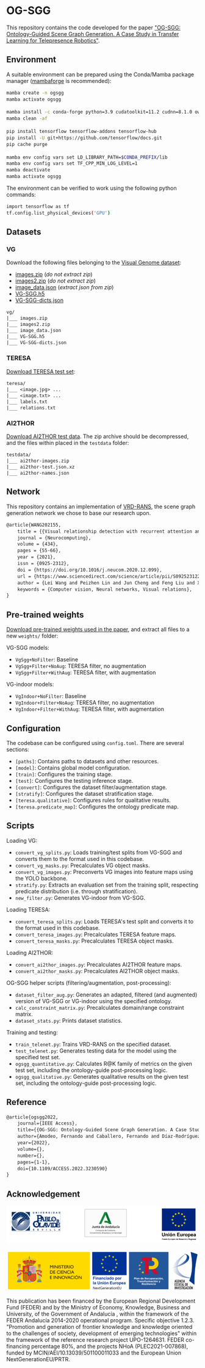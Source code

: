 # OG-SGG

This repository contains the code developed for the paper
["OG-SGG: Ontology-Guided Scene Graph Generation. A Case Study in Transfer Learning for Telepresence Robotics"](https://doi.org/10.1109/ACCESS.2022.3230590).

## Environment

A suitable environment can be prepared using the Conda/Mamba package manager ([mambaforge](https://github.com/conda-forge/miniforge#mambaforge) is recommended):

```bash
mamba create -n ogsgg
mamba activate ogsgg

mamba install -c conda-forge python=3.9 cudatoolkit=11.2 cudnn=8.1.0 owlready2=0.36 pandas matplotlib py-opencv python-graphviz tqdm pytomlpp
mamba clean -af

pip install tensorflow tensorflow-addons tensorflow-hub
pip install -U git+https://github.com/tensorflow/docs.git
pip cache purge

mamba env config vars set LD_LIBRARY_PATH=$CONDA_PREFIX/lib
mamba env config vars set TF_CPP_MIN_LOG_LEVEL=1
mamba deactivate
mamba activate ogsgg
```

The environment can be verified to work using the following python commands:

```bash
import tensorflow as tf
tf.config.list_physical_devices('GPU')
```

## Datasets

### VG

Download the following files belonging to the [Visual Genome dataset](https://visualgenome.org/api/v0/api_home.html):

- [images.zip](https://cs.stanford.edu/people/rak248/VG_100K_2/images.zip) (*do not extract zip*)
- [images2.zip](https://cs.stanford.edu/people/rak248/VG_100K_2/images2.zip) (*do not extract zip*)
- [image_data.json](https://visualgenome.org/static/data/dataset/image_data.json.zip) (*extract json from zip*)
- [VG-SGG.h5](http://svl.stanford.edu/projects/scene-graph/dataset/VG-SGG.h5)
- [VG-SGG-dicts.json](http://svl.stanford.edu/projects/scene-graph/dataset/VG-SGG-dicts.json)

```
vg/
|___ images.zip
|___ images2.zip
|___ image_data.json
|___ VG-SGG.h5
|___ VG-SGG-dicts.json
```

### TERESA

[Download TERESA test set](https://robotics.upo.es/~famozur/ogsgg/ogsgg-teresa.zip):

```
teresa/
|___ <image.jpg> ...
|___ <image.txt> ...
|___ labels.txt
|___ relations.txt
```

### AI2THOR

[Download AI2THOR test data](https://robotics.upo.es/~famozur/ogsgg/ai2thor-testdata.zip).
The zip archive should be decompressed, and the files within placed in the `testdata` folder:

```
testdata/
|___ ai2thor-images.zip
|___ ai2thor-test.json.xz
|___ ai2thor-names.json
```

## Network

This repository contains an implementation of [VRD-RANS](https://www.sciencedirect.com/science/article/pii/S0925231220320117), the scene graph generation network we chose to base our research upon.

```tex
@article{WANG202155,
	title = {{Visual relationship detection with recurrent attention and negative sampling}},
	journal = {Neurocomputing},
	volume = {434},
	pages = {55-66},
	year = {2021},
	issn = {0925-2312},
	doi = {https://doi.org/10.1016/j.neucom.2020.12.099},
	url = {https://www.sciencedirect.com/science/article/pii/S0925231220320117},
	author = {Lei Wang and Peizhen Lin and Jun Cheng and Feng Liu and Xiaoliang Ma and Jianqin Yin},
	keywords = {Computer vision, Neural networks, Visual relations},
}
```

## Pre-trained weights

[Download pre-trained weights used in the paper](https://robotics.upo.es/~famozur/ogsgg/ogsgg-weights.zip), and extract all files to a new `weights/` folder:

VG-SGG models:

- `VgSgg+NoFilter`: Baseline
- `VgSgg+Filter+NoAug`: TERESA filter, no augmentation
- `VgSgg+Filter+WithAug`: TERESA filter, with augmentation

VG-indoor models:

- `VgIndoor+NoFilter`: Baseline
- `VgIndoor+Filter+NoAug`: TERESA filter, no augmentation
- `VgIndoor+Filter+WithAug`: TERESA filter, with augmentation

## Configuration

The codebase can be configured using `config.toml`. There are several sections:

- `[paths]`: Contains paths to datasets and other resources.
- `[model]`: Contains global model configuration.
- `[train]`: Configures the training stage.
- `[test]`: Configures the testing inference stage.
- `[convert]`: Configures the dataset filter/augmentation stage.
- `[stratify]`: Configures the dataset stratification stage.
- `[teresa.qualitative]`: Configures rules for qualitative results.
- `[teresa.predicate_map]`: Configures the ontology predicate map.

## Scripts

Loading VG:

- `convert_vg_splits.py`: Loads training/test splits from VG-SGG and converts them to the format used in this codebase.
- `convert_vg_masks.py`: Precalculates VG object masks.
- `convert_vg_images.py`: Preconverts VG images into feature maps using the YOLO backbone.
- `stratify.py`: Extracts an evaluation set from the training split, respecting predicate distribution (i.e. through stratification).
- `new_filter.py`: Generates VG-indoor from VG-SGG.

Loading TERESA:

- `convert_teresa_splits.py`: Loads TERESA's test split and converts it to the format used in this codebase.
- `convert_teresa_images.py`: Precalculates TERESA feature maps.
- `convert_teresa_masks.py`: Precalculates TERESA object masks.

Loading AI2THOR:

- `convert_ai2thor_images.py`: Precalculates AI2THOR feature maps.
- `convert_ai2thor_masks.py`: Precalculates AI2THOR object masks.

OG-SGG helper scripts (filtering/augmentation, post-processing):

- `dataset_filter_aug.py`: Generates an adapted, filtered (and augmented) version of VG-SGG or VG-indoor using the specified ontology.
- `calc_constraint_matrix.py`: Precalculates domain/range constraint matrix.
- `dataset_stats.py`: Prints dataset statistics.

Training and testing:

- `train_telenet.py`: Trains VRD-RANS on the specified dataset.
- `test_telenet.py`: Generates testing data for the model using the specified test set.
- `ogsgg_quantitative.py`: Calculates R@K family of metrics on the given test set, including the ontology-guide post-processing logic.
- `ogsgg_qualitative.py`: Generates qualitative results on the given test set, including the ontology-guide post-processing logic.

## Reference

```tex
@article{ogsgg2022,
	journal={IEEE Access},
	title={{OG-SGG: Ontology-Guided Scene Graph Generation. A Case Study in Transfer Learning for Telepresence Robotics}},
	author={Amodeo, Fernando and Caballero, Fernando and Díaz-Rodríguez, Natalia and Merino, Luis},
	year={2022},
	volume={},
	number={},
	pages={1-1},
	doi={10.1109/ACCESS.2022.3230590}
}
```

## Acknowledgement

![](logos.png)

![](logos2.png)

This publication has been financed by the European Regional Development Fund (FEDER) and by the Ministry of Economy, Knowledge, Business and University, of the Government of Andalucía , within the framework of the FEDER Andalucía 2014-2020 operational program. Specific objective 1.2.3. "Promotion and generation of frontier knowledge and knowledge oriented to the challenges of society, development of emerging technologies" within the framework of the reference research project UPO-1264631. FEDER co-financing percentage 80%, and the projects NHoA (PLEC2021-007868), funded by MCIN/AEI/10.13039/501100011033 and the European Union NextGenerationEU/PRTR.
